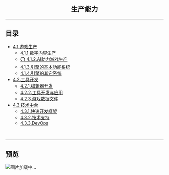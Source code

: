 <h2 align="center">生产能力</h2>

----

## 目录

* [4.1.游戏生产](4.1.游戏生产.md)
  * [4.1.1.数字内容生产](4.1.1.数字内容生产.md)
  * [⭕ 4.1.2.AI助力游戏生产](4.1.2.AI助力游戏生产.md)
  * [4.1.3.引擎的基本功能系统](4.1.3.引擎的基本功能系统.md)
  * [4.1.4.引擎的其它系统](4.1.4.引擎的其它系统.md)
* [4.2.工具开发](4.2.工具开发.md)
  * [4.2.1.编辑器开发](4.2.1.编辑器开发.md)
  * [4.2.2.工具开发与应用](4.2.2.工具开发与应用.md)
  * [4.2.3.游戏数据文件](4.2.3.游戏数据文件.md)
* [4.3.技术中台](4.3.技术中台.md)
  * [4.3.1.快速开发框架](4.3.1.快速开发框架.md)
  * [4.3.2.技术支持](4.3.2.技术支持.md)
  * [4.3.3.DevOps](4.3.3.DevOps.md)

<br/>

----


## 预览
![图片加载中...](../../overview/4.生产能力.png)



